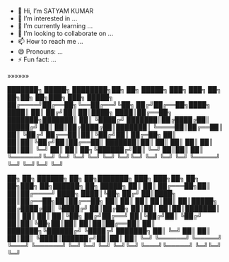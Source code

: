 - 👋 Hi, I’m SATYAM KUMAR
- 👀 I’m interested in ...
- 🌱 I’m currently learning ...
- 💞️ I’m looking to collaborate on ...
- 📫 How to reach me ...
- 😄 Pronouns: ...
- ⚡ Fun fact: ...

»»»<!---»»»
Hello My Name Is Satyam Kumar 
I Am Resident Of Kanpur Nagar District Uttar Pradesh India I Am Software Engineer And Android App Developer, Website Backend Developer My Contact Number: 8858864059
»»»--->»»»


███████╗ █████╗ ████████╗██╗   ██╗ █████╗ ███╗   ███╗    ██╗  ██╗██╗   ██╗███╗   ███╗ █████╗ 
██╔════╝██╔══██╗╚══██╔══╝╚██╗ ██╔╝██╔══██╗████╗ ████║    ██║ ██╔╝██║   ██║████╗ ████║██╔══██╗
███████╗███████║   ██║    ╚████╔╝ ███████║██╔████╔██║    █████╔╝ ██║   ██║██╔████╔██║███████║
╚════██║██╔══██║   ██║     ╚██╔╝  ██╔══██║██║╚██╔╝██║    ██╔═██╗ ██║   ██║██║╚██╔╝██║██╔══██║
███████║██║  ██║   ██║      ██║   ██║  ██║██║ ╚═╝ ██║    ██║  ██╗╚██████╔╝██║ ╚═╝ ██║██║  ██║
╚══════╝╚═╝  ╚═╝   ╚═╝      ╚═╝   ╚═╝  ╚═╝╚═╝     ╚═╝    ╚═╝  ╚═╝ ╚═════╝ ╚═╝     ╚═╝╚═╝  ╚═╝

██╗    ██╗      ██████╗ ██╗   ██╗███████╗    ███╗   ███╗██╗   ██╗    ██╗███╗   ██╗██████╗ ██╗ █████╗ 
██║    ██║     ██╔═══██╗██║   ██║██╔════╝    ████╗ ████║╚██╗ ██╔╝    ██║████╗  ██║██╔══██╗██║██╔══██╗
██║    ██║     ██║   ██║██║   ██║█████╗      ██╔████╔██║ ╚████╔╝     ██║██╔██╗ ██║██║  ██║██║███████║
██║    ██║     ██║   ██║╚██╗ ██╔╝██╔══╝      ██║╚██╔╝██║  ╚██╔╝      ██║██║╚██╗██║██║  ██║██║██╔══██║
██║    ███████╗╚██████╔╝ ╚████╔╝ ███████╗    ██║ ╚═╝ ██║   ██║       ██║██║ ╚████║██████╔╝██║██║  ██║
╚═╝    ╚══════╝ ╚═════╝   ╚═══╝  ╚══════╝    ╚═╝     ╚═╝   ╚═╝       ╚═╝╚═╝  ╚═══╝╚═════╝ ╚═╝╚═╝  ╚═╝
                                                                                                     
